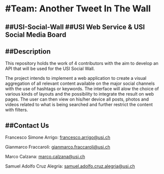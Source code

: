 #Team: Another Tweet In The Wall
=========

##USI-Social-Wall
##USI Web Service &amp; USI Social Media Board
-

##Description
-

This repository holds the work of 4 contributors with the aim to develop an API that will be used for the USI Social Wall.

The project intends to implement a web application to create a visual aggregation of all relevant content available on the major social channels with the use of hashtags or keywords. 
The interface will alow the choice of various kinds of layouts and the possibility to integrate the result on web pages. The user can then view on his/her device all posts, photos and videos related to what is being searched and further restrict the content with filters.

##Contact Us
-
Francesco Simone Arrigo: francesco.arrigo@usi.ch

Gianmarco Fraccaroli: gianmarco.fraccaroli@usi.ch

Marco Calzana: marco.calzana@usi.ch

Samuel Adolfo Cruz Alegría: samuel.adolfo.cruz.alegria@usi.ch

